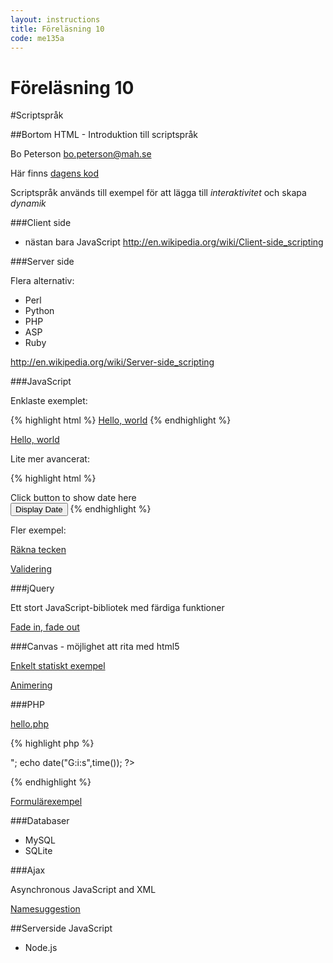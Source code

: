 ```yaml
---
layout: instructions
title: Föreläsning 10
code: me135a
---
```


# Föreläsning 10

<script>
function displayDate()
{
document.getElementById("demo").innerHTML=Date();
}
</script>


#Scriptspråk

##Bortom HTML - Introduktion till scriptspråk

Bo Peterson bo.peterson@mah.se

Här finns <a href="http://ddwap.mah.se/k3bope/me134_135a/2014/scriptinhopp/allkod.zip">dagens kod</a>

Scriptspråk används till exempel för att lägga till *interaktivitet* och skapa *dynamik*

###Client side
    
- nästan bara JavaScript <a href="http://en.wikipedia.org/wiki/Client-side_scripting">http://en.wikipedia.org/wiki/Client-side_scripting</a>

###Server side
  
Flera alternativ:
  
- Perl
- Python
- PHP
- ASP
- Ruby
  
<a href="http://en.wikipedia.org/wiki/Server-side_scripting">http://en.wikipedia.org/wiki/Server-side_scripting</a>

###JavaScript
      
Enklaste exemplet:

{% highlight html %}
<a href="javascript:alert('Hello, world!')">Hello, world</a>
{% endhighlight %}

 <a href="javascript:alert('Hello, world!')">Hello, world</a><br />
 
       
        
Lite mer avancerat:

{% highlight html %}
<script>
function displayDate()
{
document.getElementById("demo").innerHTML=Date();
}
</script>
<div id="demo">Click button to show date here</div>
<button type="button" onclick="displayDate()">Display Date</button></div>
{% endhighlight %}
        
Fler exempel:

<a href="http://codepen.io/bopeterson/pen/ZYbppE/l">Räkna tecken</a>
        
<a href="http://codepen.io/bopeterson/pen/EaVgNy">Validering</a>

  
  
###jQuery

Ett stort JavaScript-bibliotek med färdiga funktioner
      
<a href="http://codepen.io/bopeterson/pen/azvmpm">Fade in, fade out</a>
  
###Canvas - möjlighet att rita med html5
      
<a href="http://codepen.io/bopeterson/pen/gbawgK">Enkelt statiskt exempel</a>
      
<a href="http://www.djallo.se/hunden/game4.html">Animering</a>
  
###PHP

<a href="http://ddwap.mah.se/k3bope/me134_135a/2014/scriptinhopp/hello.php">hello.php</a>

{% highlight php %}
<?php
echo "Hello world <br>";
echo date("G:i:s",time());
?>
{% endhighlight %}
      
      
      
<a href="http://ddwap.mah.se/k3bope/me134_135a/2014/scriptinhopp/form.html">Formulärexempel</a>
 
  
  
###Databaser

- MySQL
- SQLite
  

###Ajax

Asynchronous JavaScript and XML
     
<a href="http://ddwap.mah.se/k3bope/me134_135a/2014/scriptinhopp/namesuggestion.html">Namesuggestion</a>
  
  
##Serverside JavaScript
      
- Node.js
  

